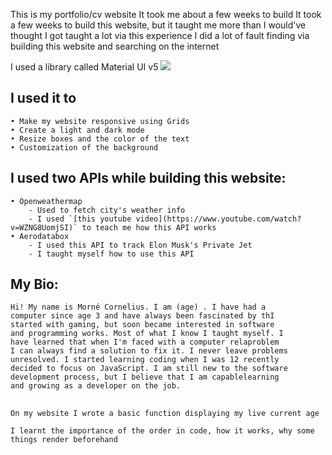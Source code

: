This is my portfolio/cv website
It took me about a few weeks to build
It took a few weeks to build this website, but it taught me more than I would've thought
I got taught a lot via this experience
I did a lot of fault finding via building this website and searching on the internet

I used a library called Material UI v5 <img src="https://img.shields.io/badge/Material%20UI-007FFF?style=for-the-badge&logo=mui&logoColor=white"/>

## I used it to

    • Make my website responsive using Grids
    • Create a light and dark mode
    • Resize boxes and the color of the text
    • Customization of the background

## I used two APIs while building this website:
    • Openweathermap
        - Used to fetch city's weather info
        - I used `[this youtube video](https://www.youtube.com/watch?v=WZNG8UomjSI)` to teach me how this API works
    • Aerodatabox
        - I used this API to track Elon Musk's Private Jet 
        - I taught myself how to use this API

## My Bio:
    Hi! My name is Morné Cornelius. I am (age) . I have had a
    computer since age 3 and have always been fascinated by thI
    started with gaming, but soon became interested in software
    and programming works. Most of what I know I taught myself. I
    have learned that when I'm faced with a computer relaproblem
    I can always find a solution to fix it. I never leave problems
    unresolved. I started learning coding when I was 12 recently
    decided to focus on JavaScript. I am still new to the software
    development process, but I believe that I am capablelearning
    and growing as a developer on the job.

## 
    On my website I wrote a basic function displaying my live current age

    I learnt the importance of the order in code, how it works, why some things render beforehand 

